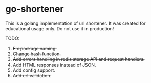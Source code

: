 go-shortener
=======

This is a golang implementation of url shortener. It was created for educational usage only. Do not use it in production!

TODO:

1. ~~Fix package naming.~~
2. ~~Change hash function.~~
2. ~~Add errors handling in redis storage API and request handlers.~~
3. Add HTML responses instead of JSON.
4. Add config support.
5. ~~Add url validation.~~